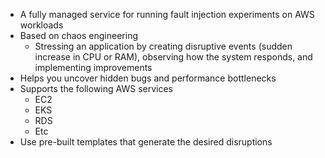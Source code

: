 - A fully managed service for running fault injection experiments on AWS workloads
- Based on chaos engineering
	- Stressing an application by creating disruptive events (sudden increase in CPU or RAM), observing how the system responds, and implementing improvements
- Helps you uncover hidden bugs and performance bottlenecks
- Supports the following AWS services
	- EC2
	- EKS
	- RDS
	- Etc
- Use pre-built templates that generate the desired disruptions